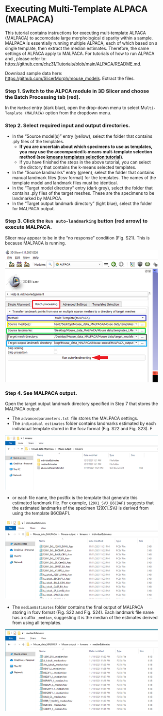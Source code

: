 # Executing Multi-Template ALPACA (MALPACA) 
This tutorial contains instructions for executing mult-template ALPACA (MALPACA) to accomodate large morphological disparity within a sample. MALPACA is essentially running multiple ALPACA, each of which based on a single template, then extract the median estimates. Therefore, the same settings of ALPACA apply to MALPACA. For tutorials of how to run ALPACA and , please refer to: https://github.com/chz31/Tutorials/blob/main/ALPACA/README.md. 

Download sample data here: https://github.com/SlicerMorph/mouse_models. Extract the files.

### Step 1. Switch to the ALPCA module in 3D Slicer and choose the Batch Processing tab (red). 
In the `Method` entry (dark blue), open the drop-down menu to select Mu`lti-Template (MALPACA)` option from the dropdown menu.

### Step 2. Select required input and output directories.
* In the “Source model(s)” entry (yellow), select the folder that contains .ply files of the templates. 
  * **If you are uncertain about which specimens to use as templates, you may use the accompanied k-means mult-template selection method (see [kmeans templates selection tutorial](https://github.com/chz31/Tutorials/blob/main/MALPACA/K-means_templates_selection.md)).**
  * If you have finished the steps in the above tutorial, you can select the dirctory that contains the k-means selected templates. 
* In the “Source landmarks” entry (green), select the folder that contains manual landmark files (fcsv format) for the templates. The names of the template model and landmark files must be identical. 
* In the “Target model directory” entry (dark grey), select the folder that contains .ply files of the target meshes. These are the specimens to be landmarked by MALPCA.
* In the “Target output landmark directory” (light blue), select the folder for MALPACA output.

### Step 3. Click the `Run auto-landmarking` button (red arrow) to execute MALPACA.
Slicer may appear to be in the “no response” condition (Fig. S21). This is because MALPACA is running.

<p align="center">
<img src="./kmeans_MALPACA_images/MALPACA_019.png">
<p/>


### Step 4. See MALPACA output.
Open the target output landmark directory specified in Step 7 that stores the MALPACA output 
* The `advancedparameters.txt `file stores the MALPACA settings.
* The `individual estimates` folder contains landmarks estimated by each individual template stored in the fcsv format (Fig. S22 and Fig. S23). F

<p align="center">
<img src="./kmeans_MALPACA_images/MALPACA_020.png">
<p/>


* or each file name, the postfix is the template that generate this estimated landmark file. For example, `129X1_SVJ_B6CBAF1` suggests that the estimated landmarks of the specimen 129X1_SVJ is derived from using the template B6CBAF1.


<p align="center">
<img src="./kmeans_MALPACA_images/MALPACA_021.png">
<p/>


* The `medianEstimates` folder contains the final output of MALPACA storing in fcsv format (Fig. S22 and Fig. S24). Each landmark file name has a suffix `_median`, suggesting it is the median of the estimates derived from using all templates.

<p align="center">
<img src="./kmeans_MALPACA_images/MALPACA_022.png">
<p/>

